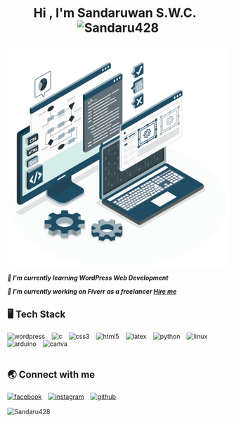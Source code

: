 <!--START_SECTION:TITLE-->
# <p align = center>Hi , I'm Sandaruwan S.W.C.&ensp;<img src="https://media.giphy.com/media/hvRJCLFzcasrR4ia7z/giphy.gif" alt= "Sandaru428" width="35"></p>
<!--END_SECTION:TITLE-->

<!--START_SECTION:SUBTITLE-->
<div align = center>
<img src="https://raw.githubusercontent.com/Sandaru428/Sandaru428/main/Web-Development-01.png" alt="sandaru428" style="max width: 100%;" width="500" />
<!--END_SECTION:SUBTITLE-->

<!--START_SECTION:WORK-->
***<p align = left>🌱 I'm currently learning WordPress Web Development</p>***
***<p align = left>🔭 I'm currently working on Fiverr as a freelancer <a href="https://www.fiverr.com/sand_dev00/responsive-wordpress-website-portfolio-design-redesign-fix-errors-elementor-pro">Hire me</a></p>***
<!--END_SECTION:WORK-->

<!--START_SECTION:SKILL-->
## <p align = left> 🖥️ 	Tech Stack </p>
<div align = left>
<img src="https://img.shields.io/badge/wordpress-%233473d9.svg?style=flat&logo=wordpress&logoColor=white" alt=wordpress /> 
                &ensp;
<img src="https://img.shields.io/badge/c-%23555555.svg?style=plastic&logo=c&logoColor=white" alt=c /> 
                &ensp;
<img src="https://img.shields.io/badge/css3-%23563d7c.svg?style=plastic&logo=css3&logoColor=white" alt=css3 /> 
                &ensp;
<img src="https://img.shields.io/badge/html5-%23e34c26.svg?style=plastic&logo=html5&logoColor=white" alt=html5 /> 
                &ensp;
<img src="https://img.shields.io/badge/latex-%23333333.svg?style=plastic&logo=latex&logoColor=white" alt=latex /> 
                &ensp;
<img src="https://img.shields.io/badge/python-%233572A5.svg?style=plastic&logo=python&logoColor=white" alt=python /> 
                &ensp;
<img src="https://img.shields.io/badge/linux-%23ffcc33.svg?style=plastic&logo=linux&logoColor=white" alt=linux /> 
                &ensp;
<img src="https://img.shields.io/badge/arduino-%2300979C.svg?style=plastic&logo=arduino&logoColor=white" alt=arduino /> 
                &ensp;
<img src="https://img.shields.io/badge/canva-%236a3be4.svg?style=plastic&logo=canva&logoColor=white" alt=canva /> 
                &ensp;
</div>
<!--END_SECTION:SKILL--><br/>

<!--START_SECTION:SOCIAL-->
## <p align = left> 🌏 	Connect with me </p>
<div align = left>
<a href=https://www.facebook.com/profile.php?id=100040820630928&mibextid=ZbWKwL ><img src="https://img.shields.io/badge/facebook-Chamara Sandaruwan-%230165E1.svg?style=flat&logo=facebook&logoColor=white" 
                alt=facebook /></a> &ensp;
<a href=https://instagram.com/sandaruwan_428?igshid=ZDc4ODBmNjlmNQ== ><img src="https://img.shields.io/badge/instagram-sandaruwan1360-%23E1306C.svg?style=flat&logo=instagram&logoColor=white" 
                alt=instagram /></a> &ensp;
<a href=https://github.com/Sandaru428 ><img src="https://img.shields.io/badge/github-Sandaru428-%231c1e21.svg?style=flat&logo=github&logoColor=white" 
                alt=github /></a> &ensp;
</div>
<!--END_SECTION:SOCIAL--><br/>

<!--START_SECTION:PROFILE-VIEWS-->
<div align = "left">
    <img src = "https://komarev.com/ghpvc/?username=Sandaru428&color=blue&style=flat" alt = "Sandaru428"/> 
</div>
<!--END_SECTION:PROFILE-VIEWS--><br/>


<!-- Created with CreateME profile readme generator-->
